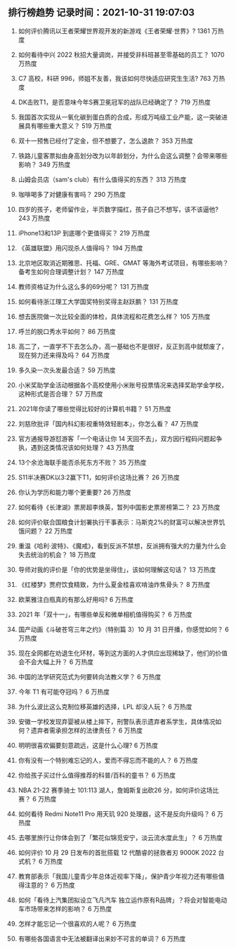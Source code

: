 
## 排行榜趋势 记录时间：2021-10-31 19:07:03
  
  1. 如何评价腾讯以王者荣耀世界观开发的新游戏《王者荣耀·世界》? 1361 万热度
    
  2. 如何看待中兴 2022 秋招大量调岗，并接受非科班甚至零基础的员工？ 1070 万热度
    
  3. C7 高校，科研 996，师姐不友善，我该如何尽快适应研究生生活? 763 万热度
    
  4. DK击败T1，是否意味今年S赛卫冕冠军的战队已经确定了？ 719 万热度
    
  5. 我国首次实现从一氧化碳到蛋白质的合成，形成万吨级工业产能，这一突破进展具有哪些重大意义？ 519 万热度
    
  6. 双十一预售已经付了定金，但不想要了，怎么退款？ 353 万热度
    
  7. 铁路儿童客票拟由身高划分改为以年龄划分，为什么会这么调整？会带来哪些影响？ 349 万热度
    
  8. 山姆会员店（sam's club）有什么值得买的东西？ 313 万热度
    
  9. 咖啡喝多了对健康有害吗？ 290 万热度
    
  10. 四岁的孩子，老师留作业，半页数字描红，孩子自己不想写，该不该逼他? 243 万热度
    
  11. iPhone13和13P 到底哪个更值得买？ 219 万热度
    
  12. 《英雄联盟》用闪现杀人值得吗？ 194 万热度
    
  13. 北京地区取消近期雅思、托福、GRE、GMAT 等海外考试项目，有哪些影响？备考生如何合理调整计划？ 147 万热度
    
  14. 教师资格证为什么这么多的69分呢？ 131 万热度
    
  15. 如何看待浙江理工大学国奖特别奖得主赵跃鹏？ 131 万热度
    
  16. 想去医院做一次比较全面的体检，具体流程和花费怎么样？ 105 万热度
    
  17. 呼兰的脱口秀水平如何？ 86 万热度
    
  18. 高二了，一直学不下去怎么办，高一基础也不是很好，反正到高中就颓废了，现在努力还来得及吗？ 64 万热度
    
  19. 多久染一次头发最合适？ 59 万热度
    
  20. 小米奖助学金活动根据各个高校使用小米账号投票情况来选择奖助学金学校，这种形式是否合理？ 57 万热度
    
  21. 2021年你读了哪些觉得比较好的计算机书籍？ 51 万热度
    
  22. 刘慈欣批评「国内科幻影视重特效轻剧本」，你怎么看？ 47 万热度
    
  23. 官方通报导游怼游客「一个电话让你 14 天回不去」，双方因行程码问题起争执，遇到这类情况该如何处理？ 43 万热度
    
  24. 13个余沧海联手能否杀死东方不败？ 35 万热度
    
  25. S11半决赛DK以3:2赢下T1，如何评价这场比赛？ 26 万热度
    
  26. 你认为学历和能力哪个更重要? 26 万热度
    
  27. 如何看待《长津湖》票房超李焕英，暂列中国影史票房榜第二？ 23 万热度
    
  28. 如何评价联合国粮食计划署执行干事表示：马斯克2%的财富可以解决世界饥饿问题？ 22 万热度
    
  29. 重温《哈利·波特》、《魔戒》，看到反派不禁想，反派拥有强大的力量为什么会失去统治的机会？ 18 万热度
    
  30. 导师对我的评价是「你的优势是坐得住」，该如何理解这句话？ 13 万热度
    
  31. 《红楼梦》贾府饮食精致，为什么夏金桂喜欢啃油炸焦骨头？ 8 万热度
    
  32. 欧莱雅注白瓶真的有那么好用吗? 6 万热度
    
  33. 2021 年「双十一」，有哪些单反和微单相机值得购买？ 6 万热度
    
  34. 国产动画《斗破苍穹三年之约》（特别篇 3）10 月 31 日开播，你感觉如何？ 6 万热度
    
  35. 现在全网都在劝退生化环材，等到这方面的人才供应出现稀缺了，他们的价值会不会大幅上升？ 6 万热度
    
  36. 中国的法学研究范式为何要转向法教义学？ 6 万热度
    
  37. 今年 T1 有可能夺冠吗？ 6 万热度
    
  38. 为什么波比这么克制位移英雄的选择，LPL 却没人玩？ 6 万热度
    
  39. 安徽一学校发现弃婴被从楼上摔下，刑警队表示遗弃者系学生，具体情况如何？遗弃者需承担怎样的法律责任？ 6 万热度
    
  40. 明明很喜欢偏要刻意疏远，这是什么心理? 6 万热度
    
  41. 你有没有一个特别难忘记的人，爱而不得忘而不能的人？ 6 万热度
    
  42. 你给孩子买过什么值得推荐的科普/百科的童书？ 6 万热度
    
  43. NBA 21-22 赛季骑士 101:113 湖人，詹姆斯复出砍26 分，如何评价这场比赛？ 6 万热度
    
  44. 如何看待 Redmi Note11 Pro 用天玑 920 处理器，这不是反向升级吗？ 6 万热度
    
  45. 去哪里旅行让你体会到了「繁花似锦觅安宁，淡云流水度此生」？ 6 万热度
    
  46. 如何评价 10 月 29 日发布的首批搭载 12 代酷睿的拯救者刃 9000K 2022 台式机？ 6 万热度
    
  47. 教育部表示「我国儿童青少年总体近视率下降」，保护青少年视力还有哪些值得注意的？ 6 万热度
    
  48. 如何「看待上汽集团拟设立飞凡汽车 独立运作原有R品牌」？将会对智能电动车市场带来怎样的影响？ 6 万热度
    
  49. 怎样才能忘记一个很喜欢的人呢？ 6 万热度
    
  50. 有哪些各国语言中无法被翻译出来妙不可言的单词？ 6 万热度
    